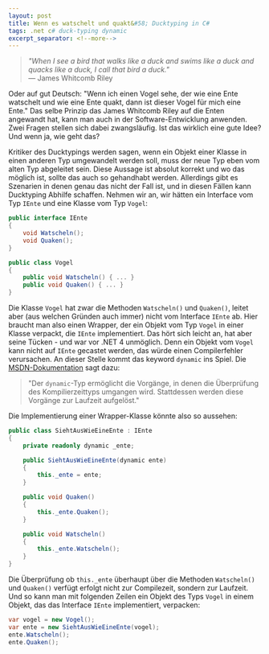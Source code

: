 ```yaml
---
layout: post
title: Wenn es watschelt und quakt&#58; Ducktyping in C#
tags: .net c# duck-typing dynamic
excerpt_separator: <!--more-->
---
```


> *"When I see a bird that walks like a duck and swims like a duck and quacks like a duck, I call that bird a duck."*  
> — James Whitcomb Riley

Oder auf gut Deutsch: "Wenn ich einen Vogel sehe, der wie eine Ente watschelt und wie eine Ente quakt, dann ist dieser Vogel für mich eine Ente." Das selbe Prinzip das James Whitcomb Riley auf die Enten angewandt hat, kann man auch in der Software-Entwicklung anwenden. Zwei Fragen stellen sich dabei zwangsläufig. Ist das wirklich eine gute Idee? Und wenn ja, wie geht das?<!--more-->

Kritiker des Ducktypings werden sagen, wenn ein Objekt einer Klasse in einen anderen Typ umgewandelt werden soll, muss der neue Typ eben vom alten Typ abgeleitet sein. Diese Aussage ist absolut korrekt und wo das möglich ist, sollte das auch so gehandhabt werden. Allerdings gibt es Szenarien in denen genau das nicht der Fall ist, und in diesen Fällen kann Ducktyping Abhilfe schaffen. Nehmen wir an, wir hätten ein Interface vom Typ `IEnte` und eine Klasse vom Typ `Vogel`:

````csharp
public interface IEnte 
{
    void Watscheln();
    void Quaken();
}
````
    
````csharp
public class Vogel 
{
    public void Watscheln() { ... }
    public void Quaken() { ... }
}
````
    
Die Klasse `Vogel` hat zwar die Methoden `Watscheln()` und `Quaken()`, leitet aber (aus welchen Gründen auch immer) nicht vom Interface `IEnte` ab. Hier braucht man also einen Wrapper, der ein Objekt vom Typ `Vogel` in einer Klasse verpackt, die `IEnte` implementiert. Das hört sich leicht an, hat aber seine Tücken - und war vor .NET 4 unmöglich. Denn ein Objekt vom `Vogel` kann nicht auf `IEnte` gecastet werden, das würde einen Compilerfehler verursachen. An dieser Stelle kommt das keyword `dynamic` ins Spiel. Die [MSDN-Dokumentation][1] sagt dazu:

> "Der `dynamic`-Typ ermöglicht die Vorgänge, in denen die Überprüfung des Kompilierzeittyps umgangen wird. Stattdessen werden diese Vorgänge zur Laufzeit aufgelöst."

Die Implementierung einer Wrapper-Klasse könnte also so aussehen:

````csharp 
public class SiehtAusWieEineEnte : IEnte
{
    private readonly dynamic _ente;

    public SiehtAusWieEineEnte(dynamic ente)
    {
        this._ente = ente;
    }

    public void Quaken()
    {
        this._ente.Quaken();
    }

    public void Watscheln()
    {
        this._ente.Watscheln();
    }
}
````

Die Überprüfung ob `this._ente` überhaupt über die Methoden `Watscheln()` und `Quaken()` verfügt erfolgt nicht zur Compilezeit, sondern zur Laufzeit. Und so kann man mit folgenden Zeilen ein Objekt des Typs `Vogel` in einem Objekt, das das Interface `IEnte` implementiert, verpacken:

````csharp
var vogel = new Vogel();
var ente = new SiehtAusWieEineEnte(vogel);
ente.Watscheln();
ente.Quaken();
```` 

 [1]: http://msdn.microsoft.com/de-de/library/dd264741.aspx